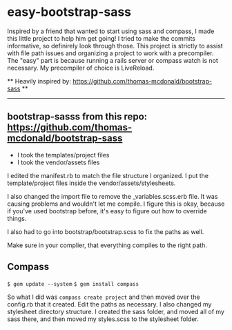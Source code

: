 # easy-bootstrap-sass

Inspired by a friend that wanted to start using sass and compass, I made this little project to help him get going! I tried to make the commits informative, so definirely look through those. This project is strictly to assist with file path issues and organizing a project to work with a precompiler. The "easy" part is because running a rails server or compass watch is not necessary. My precompiler of choice is LiveReload.

** Heavily inspired by: https://github.com/thomas-mcdonald/bootstrap-sass **

---

## bootstrap-sasss from this repo: https://github.com/thomas-mcdonald/bootstrap-sass

- I took the templates/project files
- I took the vendor/assets files

I edited the manifest.rb to match the file structure I organized. I put the template/project files inside the vendor/assets/stylesheets.

I also changed the import file to remove the _variables.scss.erb file. It was causing problems and wouldn't let me compile.  I figure this is okay, because if you've used bootstrap before, it's easy to figure out how to override things.

I also had to go into bootstrap/bootstrap.scss to fix the paths as well.

Make sure in your complier, that everything compiles to the right path.


## Compass

`$ gem update --system`
`$ gem install compass`

So what I did was `compass create project` and then moved over the config.rb that it created. Edit the paths as necessary. I also changed my stylesheet directory structure. I created the sass folder, and moved all of my sass there, and then moved my styles.scss to the stylesheet folder.